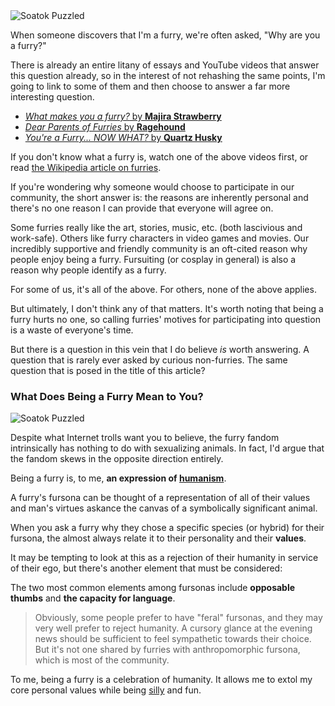 <img src="/static/soatok-puzzled.png" alt="Soatok Puzzled" class="w-25 float-right article-image" />

When someone discovers that I'm a furry, we're often asked, "Why are you
a furry?"

There is already an entire litany of essays and YouTube videos that
answer this question already, so in the interest of not rehashing the
same points, I'm going to link to some of them and then choose to answer
a far more interesting question.

* [*What makes you a furry?* by **Majira Strawberry**](https://www.youtube.com/watch?v=DUfv8_GwvIE)
* [*Dear Parents of Furries* by **Ragehound**](https://www.youtube.com/watch?v=atpvbMYPgzM)
* [*You're a Furry... NOW WHAT?* by **Quartz Husky**](https://www.youtube.com/watch?v=mrWKHyYC-aU)

If you don't know what a furry is, watch one of the above videos first,
or read [the Wikipedia article on furries](https://en.wikipedia.org/wiki/Furry_fandom).

If you're wondering why someone would choose to participate in our
community, the short answer is: the reasons are inherently personal
and there's no one reason I can provide that everyone will agree on.

Some furries really like the art, stories, music, etc. (both lascivious
and work-safe). Others like furry characters in video games and movies.
Our incredibly supportive and friendly community is an oft-cited reason
why people enjoy being a furry. Fursuiting (or cosplay in general) is
also a reason why people identify as a furry.

For some of us, it's all of the above. For others, none of the above
applies.

But ultimately, I don't think any of that matters. It's worth noting
that being a furry hurts no one, so calling furries' motives for
participating into question is a waste of everyone's time.

But there is a question in this vein that I do believe *is* worth
answering. A question that is rarely ever asked by curious non-furries.
The same question that is posed in the title of this article?

### What Does Being a Furry Mean to You?

<img src="/static/soatok_lick.png" alt="Soatok Puzzled" class="w-25 float-left article-image" />

Despite what Internet trolls want you to believe, the furry fandom
intrinsically has nothing to do with sexualizing animals. In fact, I'd
argue that the fandom skews in the opposite direction entirely.

Being a furry is, to me, **an expression of [humanism](https://en.wikipedia.org/wiki/Humanism)**.

A furry's fursona can be thought of a representation of all of their
values and man's virtues askance the canvas of a symbolically significant
animal.

When you ask a furry why they chose a specific species (or hybrid) for
their fursona, the almost always relate it to their personality and
their **values**.

It may be tempting to look at this as a rejection of their humanity in
service of their ego, but there's another element that must be
considered:

The two most common elements among fursonas include **opposable thumbs**
and **the capacity for language**.

> Obviously, some people prefer to have "feral" fursonas, and they may
very well prefer to reject humanity. A cursory glance at the evening
news should be sufficient to feel sympathetic towards their choice. But
it's not one shared by furries with anthropomorphic fursona, which is
most of the community.

To me, being a furry is a celebration of humanity. It allows me to extol
my core personal values while being [silly](https://twitter.com/DuncanDaHusky/status/935926792858284032)
and fun.
